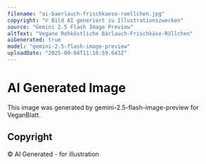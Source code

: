 ```yaml
---
filename: "ai-baerlauch-frischkaese-roellchen.jpg"
copyright: "© Bild AI generiert zu Illustrationszwecken"
source: "Gemini 2.5 Flash Image Preview"
altText: "Vegane Rohköstliche Bärlauch-Frischkäse-Röllchen"
aiGenerated: true
model: "gemini-2.5-flash-image-preview"
uploadDate: "2025-09-04T11:16:59.643Z"
---
```


# AI Generated Image

This image was generated by gemini-2.5-flash-image-preview for VeganBlatt.

## Copyright
© AI Generated - for illustration
